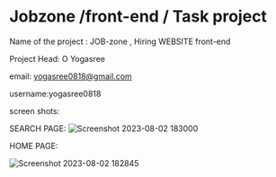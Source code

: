 # Jobzone /front-end / Task project
Name of the project : JOB-zone , Hiring  WEBSITE front-end 

Project Head: O Yogasree

email: yogasree0818@gmail.com

username:yogasree0818

screen shots:

SEARCH PAGE:
![Screenshot 2023-08-02 183000](https://github.com/yogasreeo818/yogasree/assets/141234096/74f6d2e8-35c2-4c58-878e-80630e050f56)


HOME PAGE:

![Screenshot 2023-08-02 182845](https://github.com/yogasreeo818/yogasree/assets/141234096/fa5e2241-b041-4bbd-9eb8-ee49a901f3a5)



